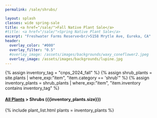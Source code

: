 ```yaml
---
permalink: /sale/shrubs/

layout: splash
classes: wide spring-sale
title: <a href="/sale/">Fall Native Plant Sale</a> 
#title: <a href="/sale/">Spring Native Plant Sale</a> 
excerpt: "Freshwater Farms Reserve<br/>5158 Mrytle Ave, Eureka, CA"
header:
  overlay_color: "#000"
  overlay_filter: "0.5"
  #overlay_image: /assets/images/backgrounds/waxy_coneflower2.jpeg
  overlay_image: /assets/images/backgrounds/lupine.jpg
---
```


<!-- Jekyll 3.9 doesnt support and/or in where_exp so we have to do this the messy way -->

{% assign inventory_tag = "cnps_2024_fall" %}
{% assign shrub_plants = site.plants | where_exp:"item",
    "item.category == 'shrub'" %}
{% assign inventory_plants = shrub_plants | where_exp:"item",
    "item.inventory contains inventory_tag" %}

<div class="hours">
    <h4><a href="/sale/all/">All Plants</a> >  Shrubs ({{inventory_plants.size}})</h4>
</div>

{% include plant_list.html 
    plants = inventory_plants
%}

